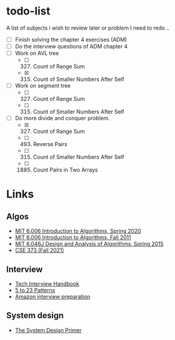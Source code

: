 # todo-list

A list of subjects i wish to review later or problem I need to redo ..

- [ ] Finish solving the chapter 4 exercises (ADM)
- [ ] Do the interview questions of ADM chapter 4
- [ ] Work on AVL tree
  - [ ] 327. Count of Range Sum
  - [X] 315. Count of Smaller Numbers After Self
- [ ] Work on segment tree
  - [ ] 327. Count of Range Sum
  - [ ] 315. Count of Smaller Numbers After Self
- [ ] Do more divide and conquer problem. 
  - [X] 327. Count of Range Sum
  - [ ] 493. Reverse Pairs
  - [ ] 315. Count of Smaller Numbers After Self
  - [ ] 1885. Count Pairs in Two Arrays

# Links

## Algos
- [MIT 6.006 Introduction to Algorithms, Spring 2020](https://www.youtube.com/watch?v=ZA-tUyM_y7s&list=PLUl4u3cNGP63EdVPNLG3ToM6LaEUuStEY)
- [MIT 6.006 Introduction to Algorithms, Fall 2011](https://www.youtube.com/watch?v=Zc54gFhdpLA&list=PLUl4u3cNGP61Oq3tWYp6V_F-5jb5L2iHb&index=2)
- [MIT 6.046J Design and Analysis of Algorithms, Spring 2015](https://www.youtube.com/watch?v=2P-yW7LQr08&list=PLUl4u3cNGP6317WaSNfmCvGym2ucw3oGp)
- [CSE 373 (Fall 2021)](https://www.youtube.com/watch?v=DGfSAqWI2_g&list=PLOtl7M3yp-DXbHTFe_w9zFPXeau28CDao&index=10)


## Interview
- [Tech Interview Handbook](https://www.techinterviewhandbook.org/introduction)
- [5 to 23 Patterns](https://hackernoon.com/5-to-23-patterns-to-ace-any-coding-interview)
- [Amazon interview preparation](https://www.amazon.jobs/fr/landing_pages/in-person-interview)

## System design
- [The System Design Primer](https://github.com/donnemartin/system-design-primer)
